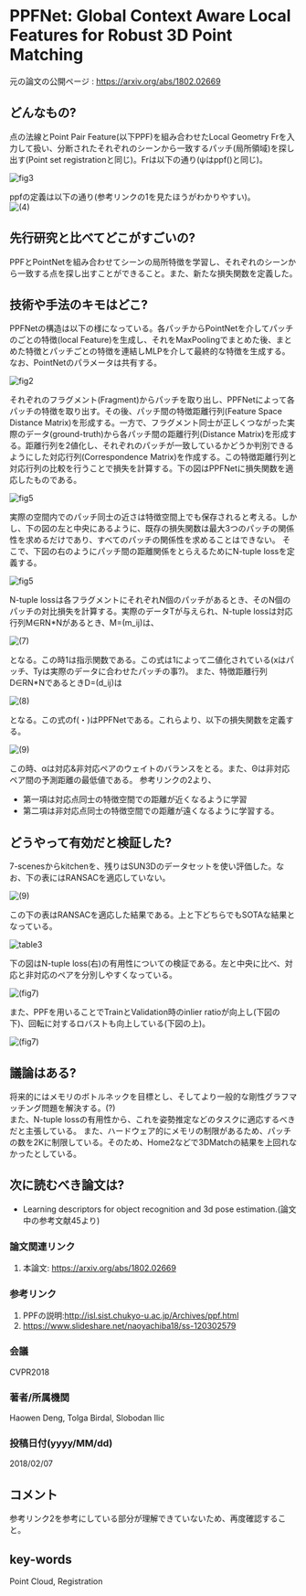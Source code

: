 # PPFNet: Global Context Aware Local Features for Robust 3D Point Matching

元の論文の公開ページ : https://arxiv.org/abs/1802.02669

## どんなもの?
点の法線とPoint Pair Feature(以下PPF)を組み合わせたLocal Geometry Frを入力して扱い、分断されたそれぞれのシーンから一致するパッチ(局所領域)を探し出す(Point set registrationと同じ)。Frは以下の通り(ψはppf()と同じ)。

![fig3](img/PGCALFfR3PM/fig_0.png)

ppfの定義は以下の通り(参考リンクの1を見たほうがわかりやすい)。  
![(4)](img/PGCALFfR3PM/fig_1.png)

## 先行研究と比べてどこがすごいの?
PPFとPointNetを組み合わせてシーンの局所特徴を学習し、それぞれのシーンから一致する点を探し出すことができること。また、新たな損失関数を定義した。

## 技術や手法のキモはどこ?
PPFNetの構造は以下の様になっている。各パッチからPointNetを介してパッチのごとの特徴(local Feature)を生成し、それをMaxPoolingでまとめた後、まとめた特徴とパッチごとの特徴を連結しMLPを介して最終的な特徴を生成する。なお、PointNetのパラメータは共有する。

![fig2](img/PGCALFfR3PM/fig_6.png)

それぞれのフラグメント(Fragment)からパッチを取り出し、PPFNetによって各パッチの特徴を取り出す。その後、パッチ間の特徴距離行列(Feature Space Distance Matrix)を形成する。一方で、フラグメント同士が正しくつながった実際のデータ(ground-truth)から各パッチ間の距離行列(Distance Matrix)を形成する。距離行列を2値化し、それぞれのパッチが一致しているかどうか判別できるようにした対応行列(Correspondence Matrix)を作成する。この特徴距離行列と対応行列の比較を行うことで損失を計算する。下の図はPPFNetに損失関数を適応したものである。

![fig5](img/PGCALFfR3PM/fig_2.png)

実際の空間内でのパッチ同士の近さは特徴空間上でも保存されると考える。しかし、下の図の左と中央にあるように、既存の損失関数は最大3つのパッチの関係性を求めるだけであり、すべてのパッチの関係性を求めることはできない。
そこで、下図の右のようにパッチ間の距離関係をとらえるためにN-tuple lossを定義する。

![fig5](img/PGCALFfR3PM/fig_8.png)

N-tuple lossは各フラグメントにそれぞれN個のパッチがあるとき、そのN個のパッチの対比損失を計算する。実際のデータTが与えられ、N-tuple lossは対応行列M∈RN*Nがあるとき、M=(m_ij)は、

![(7)](img/PGCALFfR3PM/fig_4.PNG)

となる。この時1は指示関数である。この式は1によって二値化されている(xはパッチ、Tyは実際のデータに合わせたパッチの事?)。
また、特徴距離行列D∈RN*NであるときD=(d_ij)は

![(8)](img/PGCALFfR3PM/fig_5.PNG)

となる。この式のf(・)はPPFNetである。これらより、以下の損失関数を定義する。

![(9)](img/PGCALFfR3PM/fig_3.PNG)

この時、αは対応&非対応ペアのウェイトのバランスをとる。また、Θは非対応ペア間の予測距離の最低値である。
参考リンクの2より、
- 第一項は対応点同士の特徴空間での距離が近くなるように学習
- 第二項は非対応点同士の特徴空間での距離が遠くなるように学習する。

## どうやって有効だと検証した?
7-scenesからkitchenを、残りはSUN3Dのデータセットを使い評価した。なお、下の表にはRANSACを適応していない。

![(9)](img/PGCALFfR3PM/fig_7.png)

この下の表はRANSACを適応した結果である。上と下どちらでもSOTAな結果となっている。

![table3](img/PGCALFfR3PM/fig_10.png)

下の図はN-tuple loss(右)の有用性についての検証である。左と中央に比べ、対応と非対応のペアを分別しやすくなっている。

![(fig7)](img/PGCALFfR3PM/fig_9.png)

また、PPFを用いることでTrainとValidation時のinlier ratioが向上し(下図の下)、回転に対するロバストも向上している(下図の上)。

![(fig7)](img/PGCALFfR3PM/fig_11.png)

## 議論はある?
将来的にはメモリのボトルネックを目標とし、そしてより一般的な剛性グラフマッチング問題を解決する。(?)  
また、N-tuple lossの有用性から、これを姿勢推定などのタスクに適応するべきだと主張している。
また、ハードウェア的にメモリの制限があるため、パッチの数を2Kに制限している。そのため、Home2などで3DMatchの結果を上回れなかったとしている。

## 次に読むべき論文は?
- Learning descriptors for object recognition and 3d pose estimation.(論文中の参考文献45より)

### 論文関連リンク
1. 本論文: https://arxiv.org/abs/1802.02669

### 参考リンク
1. PPFの説明:http://isl.sist.chukyo-u.ac.jp/Archives/ppf.html
2. https://www.slideshare.net/naoyachiba18/ss-120302579

### 会議
CVPR2018

### 著者/所属機関
Haowen Deng, Tolga Birdal, Slobodan Ilic

### 投稿日付(yyyy/MM/dd)
2018/02/07

## コメント
参考リンク2を参考にしている部分が理解できていないため、再度確認すること。

## key-words
Point Cloud, Registration